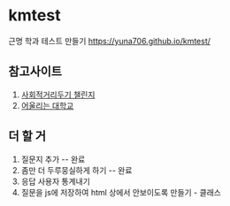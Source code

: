 # kmtest
근명 학과 테스트 만들기
<a src="https://yuna706.github.io/kmtest/">https://yuna706.github.io/kmtest/</a>

<h2>참고사이트</h2>
<ol>
    <li><a href="https://distancingchallenge.com/">사회적거리두기 챌린지</a></li>
    <li><a href="https://dodamind.kr/">어울리는 대학교</a></li>
</ol>

<h2>더 할 거</h2>
<ol>
    <li>질문지 추가 -- 완료</li>
    <li>좀만 더 두루뭉실하게 하기 -- 완료</li>
    <li>응답 사용자 통계내기</li>
    <li>질문을 js에 저장하여 html 상에서 안보이도록 만들기 - 클래스</li>
</ol>
